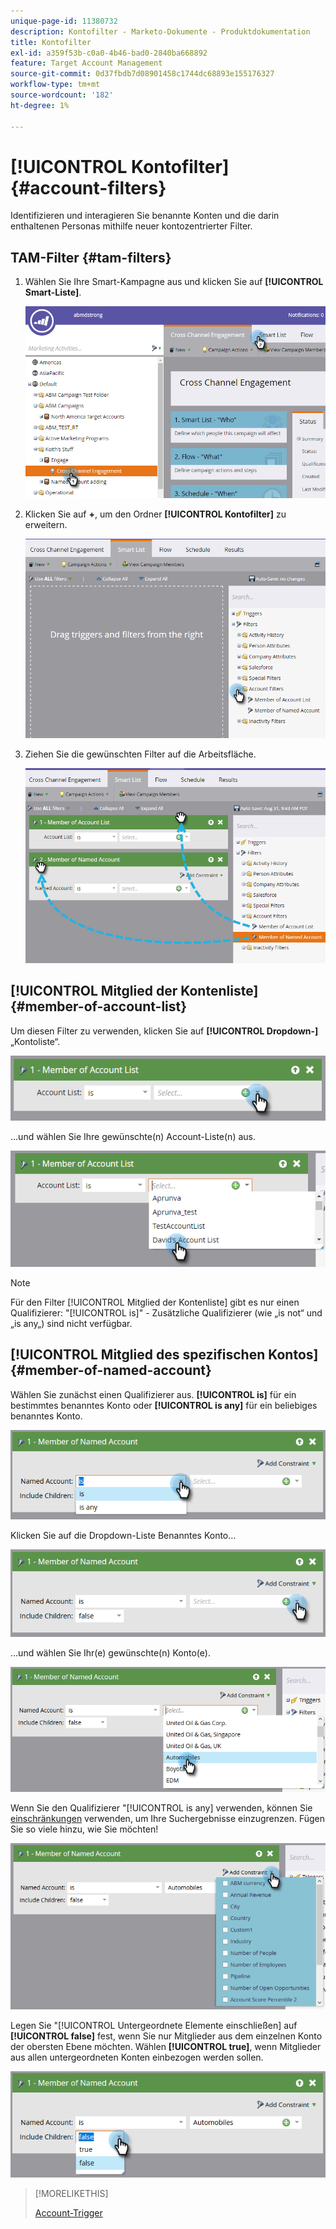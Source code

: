 ```yaml
---
unique-page-id: 11380732
description: Kontofilter - Marketo-Dokumente - Produktdokumentation
title: Kontofilter
exl-id: a359f53b-c0a0-4b46-bad0-2840ba668892
feature: Target Account Management
source-git-commit: 0d37fbdb7d08901458c1744dc68893e155176327
workflow-type: tm+mt
source-wordcount: '182'
ht-degree: 1%

---
```


# [!UICONTROL Kontofilter] {#account-filters}

Identifizieren und interagieren Sie benannte Konten und die darin enthaltenen Personas mithilfe neuer kontozentrierter Filter.

## TAM-Filter {#tam-filters}

1. Wählen Sie Ihre Smart-Kampagne aus und klicken Sie auf **[!UICONTROL Smart-Liste]**.

   ![](assets/one.png)

1. Klicken Sie auf **+**, um den Ordner **[!UICONTROL Kontofilter]** zu erweitern.

   ![](assets/two.png)

1. Ziehen Sie die gewünschten Filter auf die Arbeitsfläche.

   ![](assets/three.png)

## [!UICONTROL Mitglied der Kontenliste] {#member-of-account-list}

Um diesen Filter zu verwenden, klicken Sie auf **[!UICONTROL Dropdown-]** „Kontoliste“.

![](assets/four.png)

…und wählen Sie Ihre gewünschte(n) Account-Liste(n) aus.

![](assets/five.png)

>[!NOTE]
>
>Für den Filter [!UICONTROL Mitglied der Kontenliste] gibt es nur einen Qualifizierer: &quot;[!UICONTROL is]&quot; - Zusätzliche Qualifizierer (wie „is not“ und „is any„) sind nicht verfügbar.

## [!UICONTROL Mitglied des spezifischen Kontos] {#member-of-named-account}

Wählen Sie zunächst einen Qualifizierer aus. **[!UICONTROL is]** für ein bestimmtes benanntes Konto oder **[!UICONTROL is any]** für ein beliebiges benanntes Konto.

![](assets/six.png)

Klicken Sie auf die Dropdown-Liste Benanntes Konto…

![](assets/seven.png)

…und wählen Sie Ihr(e) gewünschte(n) Konto(e).

![](assets/eight.png)

Wenn Sie den Qualifizierer &quot;[!UICONTROL is any] verwenden, können Sie [einschränkungen](/help/marketo/product-docs/core-marketo-concepts/smart-lists-and-static-lists/using-smart-lists/add-a-constraint-to-a-smart-list-filter.md) verwenden, um Ihre Suchergebnisse einzugrenzen. Fügen Sie so viele hinzu, wie Sie möchten!

![](assets/nine.png)

Legen Sie &quot;[!UICONTROL Untergeordnete Elemente einschließen] auf **[!UICONTROL false]** fest, wenn Sie nur Mitglieder aus dem einzelnen Konto der obersten Ebene möchten. Wählen **[!UICONTROL true]**, wenn Mitglieder aus allen untergeordneten Konten einbezogen werden sollen.

![](assets/ten.png)

>[!MORELIKETHIS]
>
>[Account-Trigger ](/help/marketo/product-docs/target-account-management/engage/account-triggers.md)
